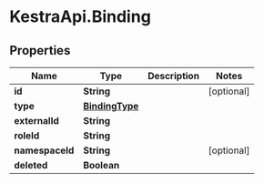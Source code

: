 # KestraApi.Binding

## Properties

Name | Type | Description | Notes
------------ | ------------- | ------------- | -------------
**id** | **String** |  | [optional] 
**type** | [**BindingType**](BindingType.md) |  | 
**externalId** | **String** |  | 
**roleId** | **String** |  | 
**namespaceId** | **String** |  | [optional] 
**deleted** | **Boolean** |  | 


